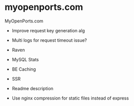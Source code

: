 # myopenports.com
MyOpenPorts.com

* Improve request key generation alg
* Multi logs for request timeout issue? 
* Raven
* MySQL Stats

* BE Caching
* SSR
* Readme description
* Use nginx compression for static files instead of express